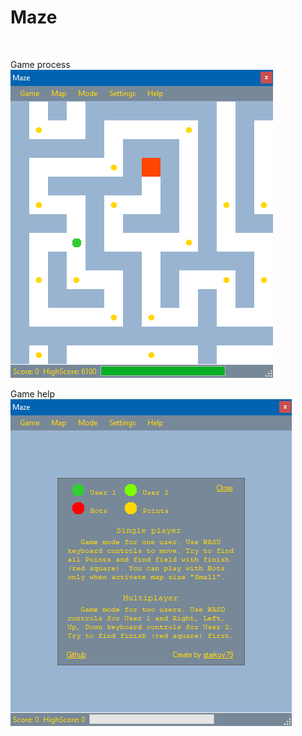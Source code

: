 # Maze
<br/>

Game process<br/>
![](temp/1.bmp?raw=true "Game screenshot")
<br/>

Game help<br/>
![](temp/2.bmp?raw=true "Game rules screenshot")

